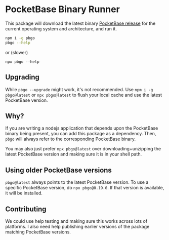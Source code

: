 # PocketBase Binary Runner

This package will download the latest binary [PocketBase release](https://github.com/pocketbase/pocketbase/releases) for the current operating system and architecture, and run it.

```bash
npm i -g pbgo
pbgo --help
```

or (slower)

`npx pbgo --help`

## Upgrading

While `pbgo --upgrade` might work, it's not recommended. Use `npm i -g pbgo@latest` or `npx pbgo@latest` to flush your local cache and use the latest PocketBase version.

## Why?

If you are writing a nodejs application that depends upon the PocketBase binary being present, you can add this package as a dependency. Then, `pbgo` will always refer to the corresponding PocketBase binary.

You may also just prefer `npx pbgo@latest` over downloading+unzipping the latest PocketBase version and making sure it is in your shell path.

## Using older PocketBase versions

`pbgo@latest` always points to the latest PocketBase version. To use a specific PocketBase version, do `npx pbgo@0.19.0`. If that version is available, it will be installed.

## Contributing

We could use help testing and making sure this works across lots of platforms. I also need help publishing earlier versions of the package matching PocketBase versions.
